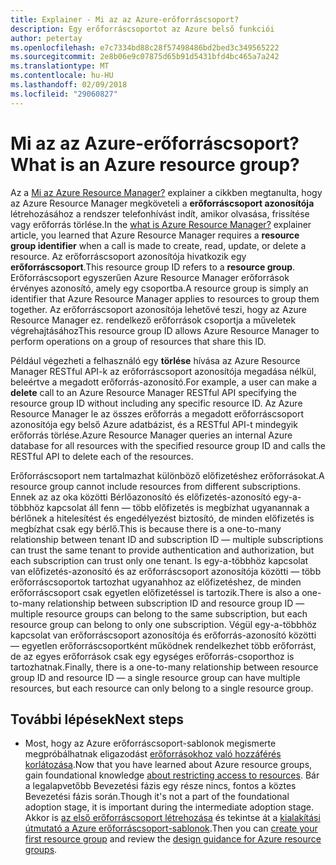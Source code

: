 ```yaml
---
title: Explainer - Mi az az Azure-erőforráscsoport?
description: Egy erőforráscsoportot az Azure belső funkciói
author: petertay
ms.openlocfilehash: e7c7334bd88c28f57498486bd2bed3c349565222
ms.sourcegitcommit: 2e8b06e9c07875d65b91d5431bfd4bc465a7a242
ms.translationtype: MT
ms.contentlocale: hu-HU
ms.lasthandoff: 02/09/2018
ms.locfileid: "29060827"
---
```

# <a name="what-is-an-azure-resource-group"></a><span data-ttu-id="12850-103">Mi az az Azure-erőforráscsoport?</span><span class="sxs-lookup"><span data-stu-id="12850-103">What is an Azure resource group?</span></span>

<span data-ttu-id="12850-104">Az a [Mi az Azure Resource Manager?](resource-manager-explainer.md) explainer a cikkben megtanulta, hogy az Azure Resource Manager megköveteli a **erőforráscsoport azonosítója** létrehozásához a rendszer telefonhívást indít, amikor olvasása, frissítése vagy erőforrás törlése.</span><span class="sxs-lookup"><span data-stu-id="12850-104">In the [what is Azure Resource Manager?](resource-manager-explainer.md) explainer article, you learned that Azure Resource Manager requires a **resource group identifier** when a call is made to create, read, update, or delete a resource.</span></span> <span data-ttu-id="12850-105">Az erőforráscsoport azonosítója hivatkozik egy **erőforráscsoport**.</span><span class="sxs-lookup"><span data-stu-id="12850-105">This resource group ID refers to a **resource group**.</span></span> <span data-ttu-id="12850-106">Erőforráscsoport egyszerűen Azure Resource Manager erőforrások érvényes azonosító, amely egy csoportba.</span><span class="sxs-lookup"><span data-stu-id="12850-106">A resource group is simply an identifier that Azure Resource Manager applies to resources to group them together.</span></span> <span data-ttu-id="12850-107">Az erőforráscsoport azonosítója lehetővé teszi, hogy az Azure Resource Manager ez. rendelkező erőforrások csoportja a műveletek végrehajtásához</span><span class="sxs-lookup"><span data-stu-id="12850-107">This resource group ID allows Azure Resource Manager to perform operations on a group of resources that share this ID.</span></span>

<span data-ttu-id="12850-108">Például végezheti a felhasználó egy **törlése** hívása az Azure Resource Manager RESTful API-k az erőforráscsoport azonosítója megadása nélkül, beleértve a megadott erőforrás-azonosító.</span><span class="sxs-lookup"><span data-stu-id="12850-108">For example, a user can make a **delete** call to an Azure Resource Manager RESTful API specifying the resource group ID without including any specific resource ID.</span></span> <span data-ttu-id="12850-109">Az Azure Resource Manager le az összes erőforrás a megadott erőforráscsoport azonosítója egy belső Azure adatbázist, és a RESTful API-t mindegyik erőforrás törlése.</span><span class="sxs-lookup"><span data-stu-id="12850-109">Azure Resource Manager queries an internal Azure database for all resources with the specified resource group ID and calls the RESTful API to delete each of the resources.</span></span>

<span data-ttu-id="12850-110">Erőforráscsoport nem tartalmazhat különböző előfizetéshez erőforrásokat.</span><span class="sxs-lookup"><span data-stu-id="12850-110">A resource group cannot include resources from different subscriptions.</span></span> <span data-ttu-id="12850-111">Ennek az az oka közötti Bérlőazonosító és előfizetés-azonosító egy-a-többhöz kapcsolat áll fenn &mdash; több előfizetés is megbízhat ugyanannak a bérlőnek a hitelesítést és engedélyezést biztosító, de minden előfizetés is megbízhat csak egy bérlő.</span><span class="sxs-lookup"><span data-stu-id="12850-111">This is because there is a one-to-many relationship between tenant ID and subscription ID &mdash; multiple subscriptions can trust the same tenant to provide authentication and authorization, but each subscription can trust only one tenant.</span></span> <span data-ttu-id="12850-112">Is egy-a-többhöz kapcsolat van előfizetés-azonosító és az erőforráscsoport azonosítója közötti &mdash; több erőforráscsoportok tartozhat ugyanahhoz az előfizetéshez, de minden erőforráscsoport csak egyetlen előfizetéssel is tartozik.</span><span class="sxs-lookup"><span data-stu-id="12850-112">There is also a one-to-many relationship between subscription ID and resource group ID &mdash; multiple resource groups can belong to the same subscription, but each resource group can belong to only one subscription.</span></span> <span data-ttu-id="12850-113">Végül egy-a-többhöz kapcsolat van erőforráscsoport azonosítója és erőforrás-azonosító közötti &mdash; egyetlen erőforráscsoportként működnek rendelkezhet több erőforrást, de az egyes erőforrások csak egy egységes erőforrás-csoporthoz is tartozhatnak.</span><span class="sxs-lookup"><span data-stu-id="12850-113">Finally, there is a one-to-many relationship between resource group ID and resource ID &mdash; a single resource group can have multiple resources, but each resource can only belong to a single resource group.</span></span>

## <a name="next-steps"></a><span data-ttu-id="12850-114">További lépések</span><span class="sxs-lookup"><span data-stu-id="12850-114">Next steps</span></span>

* <span data-ttu-id="12850-115">Most, hogy az Azure erőforráscsoport-sablonok megismerte megpróbálhatnak eligazodást [erőforrásokhoz való hozzáférés korlátozása](/azure/active-directory/active-directory-understanding-resource-access?toc=/azure/architecture/cloud-adoption-guide/toc.json).</span><span class="sxs-lookup"><span data-stu-id="12850-115">Now that you have learned about Azure resource groups, gain foundational knowledge [about restricting access to resources](/azure/active-directory/active-directory-understanding-resource-access?toc=/azure/architecture/cloud-adoption-guide/toc.json).</span></span> <span data-ttu-id="12850-116">Bár a legalapvetőbb Bevezetési fázis egy része nincs, fontos a köztes Bevezetési fázis során.</span><span class="sxs-lookup"><span data-stu-id="12850-116">Though it's not a part of the foundational adoption stage, it is important during the intermediate adoption stage.</span></span> <span data-ttu-id="12850-117">Akkor is [az első erőforráscsoport létrehozása](/azure/azure-resource-manager/resource-group-portal?toc=/azure/architecture/cloud-adoption-guide/toc.json) és tekintse át a [kialakítási útmutató a Azure erőforráscsoport-sablonok](resource-group.md).</span><span class="sxs-lookup"><span data-stu-id="12850-117">Then you can [create your first resource group](/azure/azure-resource-manager/resource-group-portal?toc=/azure/architecture/cloud-adoption-guide/toc.json) and review the [design guidance for Azure resource groups](resource-group.md).</span></span>
